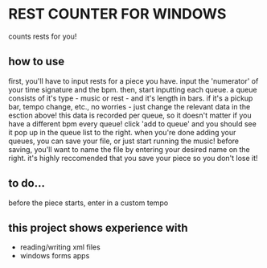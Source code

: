 # REST COUNTER FOR WINDOWS
counts rests for you!

## how to use
first, you'll have to input rests for a piece you have.
input the 'numerator' of your time signature and the bpm.
then, start inputting each queue. a queue consists of it's type - music or rest - and it's length in bars.
  if it's a pickup bar, tempo change, etc., no worries - just change the relevant data in the esction above!
  this data is recorded per queue, so it doesn't matter if you have a different bpm every queue!
click 'add to queue' and you should see it pop up in the queue list to the right.
when you're done adding your queues, you can save your file, or just start running the music!
  before saving, you'll want to name the file by entering your desired name on the right.
  it's highly reccomended that you save your piece so you don't lose it!

## to do...
before the piece starts, enter in a custom tempo

## this project shows experience with
- reading/writing xml files
- windows forms apps
